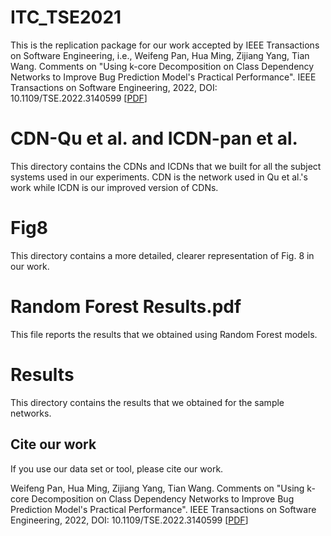 # ITC_TSE2021
This is the replication package for our work accepted by IEEE Transactions on Software Engineering, i.e., Weifeng Pan, Hua Ming, Zijiang Yang, Tian Wang. Comments on "Using k-core Decomposition on Class Dependency Networks to Improve Bug Prediction Model's Practical Performance". IEEE Transactions on Software Engineering, 2022, DOI: 10.1109/TSE.2022.3140599 [[PDF](https://ieeexplore.ieee.org/document/8862895)]

# CDN-Qu et al. and ICDN-pan et al.
This directory contains the CDNs and ICDNs that we built for all the subject systems used in our experiments. CDN is the network used in Qu et al.'s work while ICDN is our improved version of CDNs.

# Fig8
This directory contains a more detailed, clearer representation of Fig. 8 in our work.

# Random Forest Results.pdf
This file reports the results that we obtained using Random Forest models.

# Results
This directory contains the results that we obtained for the sample networks.

## Cite our work
If you use our data set or tool, please cite our work.

Weifeng Pan, Hua Ming, Zijiang Yang, Tian Wang. Comments on "Using k-core Decomposition on Class Dependency Networks to Improve Bug Prediction Model's Practical Performance". IEEE Transactions on Software Engineering, 2022, DOI: 10.1109/TSE.2022.3140599 [[PDF](https://ieeexplore.ieee.org/document/8862895)]
